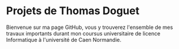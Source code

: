 # Projets de Thomas Doguet

Bienvenue sur ma page GitHub, vous y trouverez l'ensemble de mes travaux importants durant mon coursus universitaire de licence Informatique à l'université de Caen Normandie.

